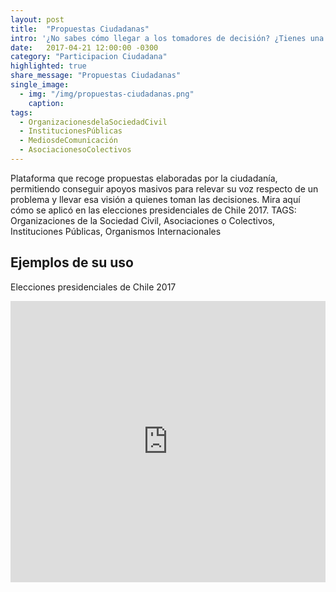 ```yaml
---
layout: post
title:  "Propuestas Ciudadanas"
intro: '¿No sabes cómo llegar a los tomadores de decisión? ¿Tienes una excelente idea y la quieres compartir para que más gente se sume? ¿Crees que la construcción de políticas públicas se puede hacer de forma más colaborativa?'
date:   2017-04-21 12:00:00 -0300
category: "Participacion Ciudadana"
highlighted: true
share_message: "Propuestas Ciudadanas"
single_image:
  - img: "/img/propuestas-ciudadanas.png"
    caption:
tags:
  - OrganizacionesdelaSociedadCivil
  - InstitucionesPúblicas
  - MediosdeComunicación
  - AsociacionesoColectivos
---
```


Plataforma que recoge propuestas elaboradas por la ciudadanía, permitiendo conseguir apoyos masivos para relevar su voz respecto de un problema y llevar esa visión a quienes toman las decisiones. Mira aquí cómo se aplicó en las elecciones presidenciales de Chile 2017. TAGS: Organizaciones de la Sociedad Civil, Asociaciones o Colectivos, Instituciones Públicas, Organismos Internacionales

## Ejemplos de su  uso
Elecciones presidenciales de Chile 2017
<iframe width="100%" height="450" src="https://www.youtube.com/embed/UKcVJ-bfr44?rel=0&amp;showinfo=0" frameborder="0" allow="autoplay; encrypted-media" allowfullscreen></iframe>
